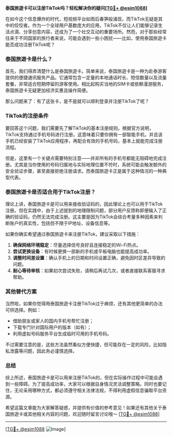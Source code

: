 **泰国旅遊卡可以注册TikTok吗？轻松解决你的疑问[[TG💪+ @esim1088](https://t.me/s/esim1088)]**

在如今这个信息爆炸的时代，短视频平台如雨后春笋般涌现，而TikTok无疑是其中的佼佼者。作为一个全球用户基数庞大的应用，TikTok不仅让人们能够记录生活点滴、分享创意内容，还成为了一个社交互动的重要场所。然而，对于那些经常往来于不同国家的旅行者来说，可能会遇到一些小困扰——比如，使用泰国旅遊卡能否成功注册TikTok呢？

### 泰国旅遊卡是什么？
首先，我们得弄清楚什么是泰国旅遊卡。简单来说，泰国旅遊卡是一种为赴泰游客提供的便捷通讯服务产品。它通常包含一定量的本地通话时长、短信数量以及流量套餐，非常适合短期停留的游客使用。相比起购买当地的SIM卡或依赖漫游服务，泰国旅遊卡无疑更加经济实惠且操作简便。

那么问题来了：有了这张卡，是不是就可以顺利登录并注册TikTok了呢？

### TikTok的注册条件
要回答这个问题，我们需要先了解TikTok的基本注册规则。根据官方说明，TikTok支持通过手机号码进行注册。这意味着只要你拥有一部智能手机，并且该手机已经安装了TikTok应用程序，再配合有效的手机号码，基本上就能完成注册流程。

但是，这里有一个关键点需要特别注意——并非所有的手机号都能无阻碍地完成注册。尤其是当你使用的号码归属地与实际地理位置不符时，系统可能会触发额外的安全验证步骤，甚至直接拒绝注册请求。而泰国旅遊卡正是属于这种情况的一种典型代表。

### 泰国旅遊卡是否适合用于TikTok注册？
理论上讲，泰国旅遊卡是可以用来接收验证码的，因此理论上也可以用于TikTok注册。但在实践中，由于上述提到的地理限制问题，部分用户反馈称即便输入了正确的验证码，仍然无法完成注册。这主要是因为TikTok会综合考量多种因素来判断账户的真实性，包括但不限于IP地址、设备信息等。

如果你确实希望通过泰国旅遊卡来注册TikTok，建议采取以下措施：
1. **确保网络环境稳定**：尽量选择信号良好且连接稳定的Wi-Fi热点。
2. **尝试更换设备**：有时候更换一部新的手机或平板电脑也能提高成功率。
3. **调整时间差设置**：确认手机上的日期和时间设置正确，避免因时区差异导致的问题。
4. **耐心等待审核**：如果初次尝试失败，请稍后再试几次，或者直接联系客服寻求帮助。

### 其他替代方案
当然啦，如果你觉得用泰国旅遊卡注册TikTok过于麻烦，还有其他更简单的办法可供选择。例如：
- 借助朋友或家人的国内手机号帮忙注册；
- 下载专门针对国际用户的版本（如有）；
- 利用虚拟号码服务平台生成临时可用的手机号码。

不过需要注意的是，这些方法虽然看似方便快捷，但可能存在一定的风险，比如隐私泄露等问题，因此务必谨慎选择。

### 总结
综上所述，泰国旅遊卡是可以用来注册TikTok的，但在实际操作过程中可能会遇到一些障碍。为了提高成功率，大家可以根据自身情况灵活调整策略。同时也要记住，无论采用哪种方式，都必须遵守相关法律法规，不得利用虚假信息骗取平台资源。

希望这篇文章能为大家解答疑惑，并提供有价值的参考意见！如果还有其他关于泰国旅遊卡或其他相关内容的问题，欢迎随时留言讨论哦～ [[TG💪+ @esim1088](https://t.me/s/esim1088)] 

---

[[TG💪+ @esim1088](https://t.me/s/esim1088) ![Image](https://i.postimg.cc/4NQfJmqS/Snipaste-2025-05-13-00-14-12.png)]